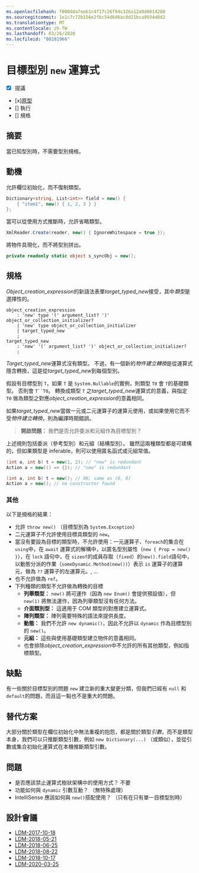 ```yaml
---
ms.openlocfilehash: f000dda7eeb1c4f17c26f94c326a12a9d0014288
ms.sourcegitcommit: 1e1c7c72b156e2fbc54d6d6ac8d21bca9934d8d2
ms.translationtype: MT
ms.contentlocale: zh-TW
ms.lasthandoff: 03/26/2020
ms.locfileid: "80281966"
---
```


# <a name="target-typed-new-expressions"></a>目標型別 `new` 運算式

* [x] 提議
* [x][原型](https://github.com/alrz/roslyn/tree/features/target-typed-new)
* [] 執行
* [] 規格

## <a name="summary"></a>摘要
[summary]: #summary

當已知型別時，不需要型別規格。 

## <a name="motivation"></a>動機
[motivation]: #motivation

允許欄位初始化，而不復制類型。
```cs
Dictionary<string, List<int>> field = new() {
    { "item1", new() { 1, 2, 3 } }
};
```

當可以從使用方式推斷時，允許省略類型。
```cs
XmlReader.Create(reader, new() { IgnoreWhitespace = true });
```

將物件具現化，而不將型別拼出。
```cs
private readonly static object s_syncObj = new();
```

## <a name="specification"></a>規格
[design]: #detailed-design

*Object_creation_expression*的新語法表單*target_typed_new*接受，其中*類型*是選擇性的。

```antlr
object_creation_expression
    : 'new' type '(' argument_list? ')' object_or_collection_initializer?
    | 'new' type object_or_collection_initializer
    | target_typed_new
    ;
target_typed_new
    : 'new' '(' argument_list? ')' object_or_collection_initializer?
    ;
```

*Target_typed_new*運算式沒有類型。 不過，有一個新的*物件建立轉換*是從運算式隱含轉換，這是從*target_typed_new*到每個型別。

假設有目標型別 `T`，如果 `T` 是 `System.Nullable`的實例，則類型 `T0` 會 `T`的基礎類型。 否則會 `T``T0`。 轉換成類型 `T` 之*target_typed_new*運算式的意義，與指定 `T0` 做為類型之對應*object_creation_expression*的意義相同。

如果*target_typed_new*當做一元或二元運算子的運算元使用，或如果使用它而不受*物件建立轉換*，則為編譯時期錯誤。

> **開啟問題：** 我們是否允許委派和元組作為目標型別？

上述規則包括委派（參考型別）和元組（結構型別）。 雖然這兩種類型都是可建構的，但如果類型是 inferable，則可以使用匿名函式或元組常值。
```cs
(int a, int b) t = new(1, 2); // "new" is redundant
Action a = new(() => {}); // "new" is redundant

(int a, int b) t = new(); // OK; same as (0, 0)
Action a = new(); // no constructor found
```

### <a name="miscellaneous"></a>其他

以下是規格的結果：

- 允許 `throw new()` （目標型別為 `System.Exception`）
- 二元運算子不允許使用目標具類型的 `new`。
- 當沒有要設為目標的類型時，不允許使用：一元運算子、`foreach`的集合在 `using`中，在 `await` 運算式的解構中，以匿名型別屬性（`new { Prop = new() }`），在 `lock` 語句中，在 `sizeof`的成員存取（`fixed`）的`new().field`語句中，以動態分派的作業（`someDynamic.Method(new())`）表示 `is` 運算子的運算元，做為 `??` 運算子的左運算元。,  ...
- 也不允許做為 `ref`。
- 下列種類的類型不允許做為轉換的目標
  - **列舉類型：** `new()` 將可運作（因為 `new Enum()` 會提供預設值），但 `new(1)` 將無法運作，因為列舉類型沒有任何方法。
  - **介面類別型：** 這適用于 COM 類型的對應建立運算式。
  - **陣列類型：** 陣列需要特殊的語法來提供長度。    
  - **動態：** 我們不允許 `new dynamic()`，因此不允許以 `dynamic` 作為目標型別的 `new()`。
  - **元組：** 這些與使用基礎類型建立物件的意義相同。
  - 也會排除*object_creation_expression*中不允許的所有其他類型，例如指標類型。   

## <a name="drawbacks"></a>缺點
[drawbacks]: #drawbacks

有一些關於目標型別的問題 `new` 建立新的重大變更分類，但我們已經有 `null` 和 `default`的問題，而且這一點也不是重大的問題。

## <a name="alternatives"></a>替代方案
[alternatives]: #alternatives

大部分關於類型在欄位初始化中無法重複的抱怨，都是關於類型*引數*，而不是類型本身，我們可以只推斷類型引數，例如 `new Dictionary(...)` （或類似），並從引數或集合初始化運算式在本機推斷類型引數。

## <a name="questions"></a>問題
[questions]: #questions

- 是否應該禁止運算式樹狀架構中的使用方式？ 不要
- 功能如何與 `dynamic` 引數互動？ （無特殊處理）
- IntelliSense 應該如何與 `new()`搭配使用？ （只有在只有單一目標型別時）

## <a name="design-meetings"></a>設計會議

- [LDM-2017-10-18](https://github.com/dotnet/csharplang/blob/master/meetings/2017/LDM-2017-10-18.md#100)
- [LDM-2018-05-21](https://github.com/dotnet/csharplang/blob/master/meetings/2018/LDM-2018-05-21.md)
- [LDM-2018-06-25](https://github.com/dotnet/csharplang/blob/master/meetings/2018/LDM-2018-06-25.md)
- [LDM-2018-08-22](https://github.com/dotnet/csharplang/blob/master/meetings/2018/LDM-2018-08-22.md#target-typed-new)
- [LDM-2018-10-17](https://github.com/dotnet/csharplang/blob/master/meetings/2018/LDM-2018-10-17.md)
- [LDM-2020-03-25](https://github.com/dotnet/csharplang/blob/master/meetings/2020/LDM-2020-03-25.md)
